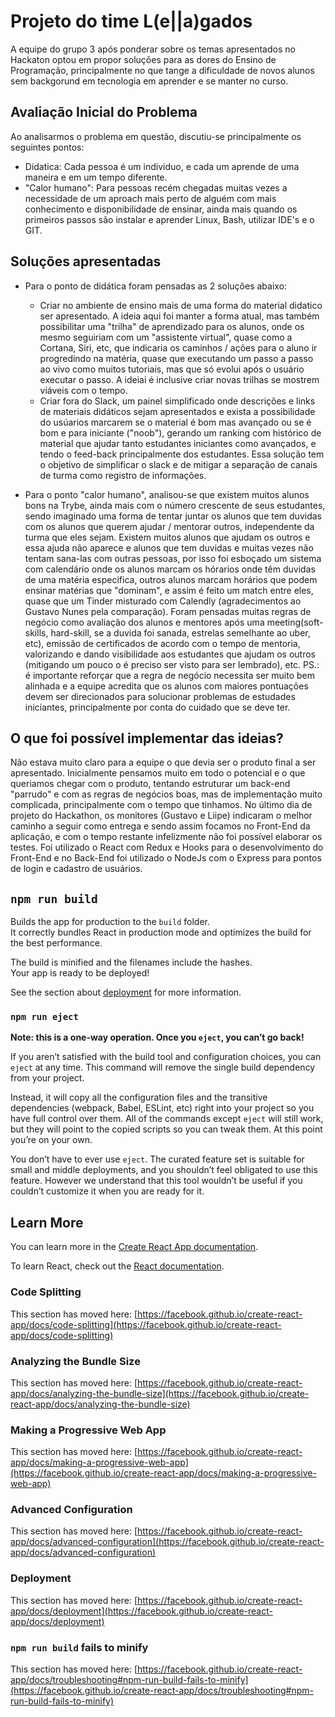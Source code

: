 # Projeto do time L(e||a)gados

A equipe do grupo 3 após ponderar sobre os temas apresentados no Hackaton optou em propor soluções para as dores do Ensino de Programação, principalmente no que tange a dificuldade de novos alunos sem backgorund em tecnologia em aprender e se manter no curso.

## Avaliação Inicial do Problema

Ao analisarmos o problema em questão, discutiu-se principalmente os seguintes pontos:
+ Didatica: Cada pessoa é um individuo, e cada um aprende de uma maneira e em um tempo diferente.
+ "Calor humano": Para pessoas recém chegadas muitas vezes a necessidade de um aproach mais perto de alguém com mais conhecimento e disponibilidade de ensinar, ainda mais quando os primeiros passos são instalar e aprender Linux, Bash, utilizar IDE's e o GIT.

## Soluções apresentadas

+ Para o ponto de didática foram pensadas as 2 soluções abaixo:
  - Criar no ambiente de ensino mais de uma forma do material didatico ser apresentado. A ideia aqui foi manter a forma atual, mas também possibilitar uma "trilha" de aprendizado para os alunos, onde os mesmo seguiriam com um "assistente virtual", quase como a Cortana, Siri, etc, que indicaria os caminhos / ações para o aluno ir progredindo na matéria, quase que executando um passo a passo ao vivo como muitos tutoriais, mas que só evolui após o usuário executar o passo. A ideiai é inclusive criar novas trilhas se mostrem viáveis com o tempo.
  - Criar fora do Slack, um painel simplificado onde descrições e links de materiais didáticos sejam apresentados e exista a possibilidade do usúarios marcarem se o material é bom mas avançado ou se é bom e para iniciante ("noob"), gerando um ranking com histórico de material que ajudar tanto estudantes iniciantes como avançados, e tendo o feed-back principalmente dos estudantes. Essa solução tem o objetivo de simplificar o slack e de mitigar a separação de canais de turma como registro de informações.
 
 + Para o ponto "calor humano", analisou-se que existem muitos alunos bons na Trybe, ainda mais com o número crescente de seus estudantes, sendo imaginado uma forma de tentar juntar os alunos que tem duvidas com os alunos que querem ajudar / mentorar outros, independente da turma que eles sejam. Existem muitos alunos que ajudam os outros e essa ajuda não aparece e alunos que tem duvidas e muitas vezes não tentam sana-las com outras pessoas, por isso foi esboçado um sistema com calendário onde os alunos marcam os hórarios onde têm duvidas de uma matéria especifica, outros alunos marcam horários que podem ensinar matérias que "dominam", e assim é feito um match entre eles, quase que um Tinder misturado com Calendly (agradecimentos ao Gustavo Nunes pela comparação). Foram pensadas muitas regras de negócio como avaliação dos alunos e mentores após uma meeting(soft-skills, hard-skill, se a duvida foi sanada, estrelas semelhante ao uber, etc), emissão de certificados de acordo com o tempo de mentoria, valorizando e dando visibilidade aos estudantes que ajudam os outros (mitigando um pouco o é preciso ser visto para ser lembrado), etc.
PS.: é importante reforçar que a regra de negócio necessita ser muito bem alinhada e a equipe acredita que os alunos com maiores pontuações devem ser direcionados para solucionar problemas de estudades iniciantes, principalmente por conta do cuidado que se deve ter.

## O que foi possível implementar das ideias?

Não estava muito claro para a equipe o que devia ser o produto final a ser apresentado. Inicialmente pensamos muito em todo o potencial e o que queriamos chegar com o produto, tentando estruturar um back-end "parrudo" e com as regras de negócios boas, mas de implementação muito complicada, principalmente com o tempo que tinhamos.
No último dia de projeto do Hackathon, os monitores (Gustavo e Liipe) indicaram o melhor caminho a seguir como entrega e sendo assim focamos no Front-End da aplicação, e com o tempo restante infelizmente não foi possível elaborar os testes.
Foi utilizado o React com Redux e Hooks para o desenvolvimento do Front-End e no Back-End foi utilizado o NodeJs com o Express para pontos de login e cadastro de usuários.

## `npm run build`

Builds the app for production to the `build` folder.\
It correctly bundles React in production mode and optimizes the build for the best performance.

The build is minified and the filenames include the hashes.\
Your app is ready to be deployed!

See the section about [deployment](https://facebook.github.io/create-react-app/docs/deployment) for more information.

### `npm run eject`

**Note: this is a one-way operation. Once you `eject`, you can’t go back!**

If you aren’t satisfied with the build tool and configuration choices, you can `eject` at any time. This command will remove the single build dependency from your project.

Instead, it will copy all the configuration files and the transitive dependencies (webpack, Babel, ESLint, etc) right into your project so you have full control over them. All of the commands except `eject` will still work, but they will point to the copied scripts so you can tweak them. At this point you’re on your own.

You don’t have to ever use `eject`. The curated feature set is suitable for small and middle deployments, and you shouldn’t feel obligated to use this feature. However we understand that this tool wouldn’t be useful if you couldn’t customize it when you are ready for it.

## Learn More

You can learn more in the [Create React App documentation](https://facebook.github.io/create-react-app/docs/getting-started).

To learn React, check out the [React documentation](https://reactjs.org/).

### Code Splitting

This section has moved here: [https://facebook.github.io/create-react-app/docs/code-splitting](https://facebook.github.io/create-react-app/docs/code-splitting)

### Analyzing the Bundle Size

This section has moved here: [https://facebook.github.io/create-react-app/docs/analyzing-the-bundle-size](https://facebook.github.io/create-react-app/docs/analyzing-the-bundle-size)

### Making a Progressive Web App

This section has moved here: [https://facebook.github.io/create-react-app/docs/making-a-progressive-web-app](https://facebook.github.io/create-react-app/docs/making-a-progressive-web-app)

### Advanced Configuration

This section has moved here: [https://facebook.github.io/create-react-app/docs/advanced-configuration](https://facebook.github.io/create-react-app/docs/advanced-configuration)

### Deployment

This section has moved here: [https://facebook.github.io/create-react-app/docs/deployment](https://facebook.github.io/create-react-app/docs/deployment)

### `npm run build` fails to minify

This section has moved here: [https://facebook.github.io/create-react-app/docs/troubleshooting#npm-run-build-fails-to-minify](https://facebook.github.io/create-react-app/docs/troubleshooting#npm-run-build-fails-to-minify)
